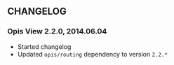 CHANGELOG
-----------
### Opis View 2.2.0, 2014.06.04

* Started changelog
* Updated `opis/routing` dependency to version `2.2.*`
